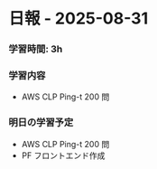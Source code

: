 # 日報 - 2025-08-31

### 学習時間: 3h

### 学習内容

- AWS CLP Ping-t 200 問

### 明日の学習予定

- AWS CLP Ping-t 200 問
- PF フロントエンド作成

